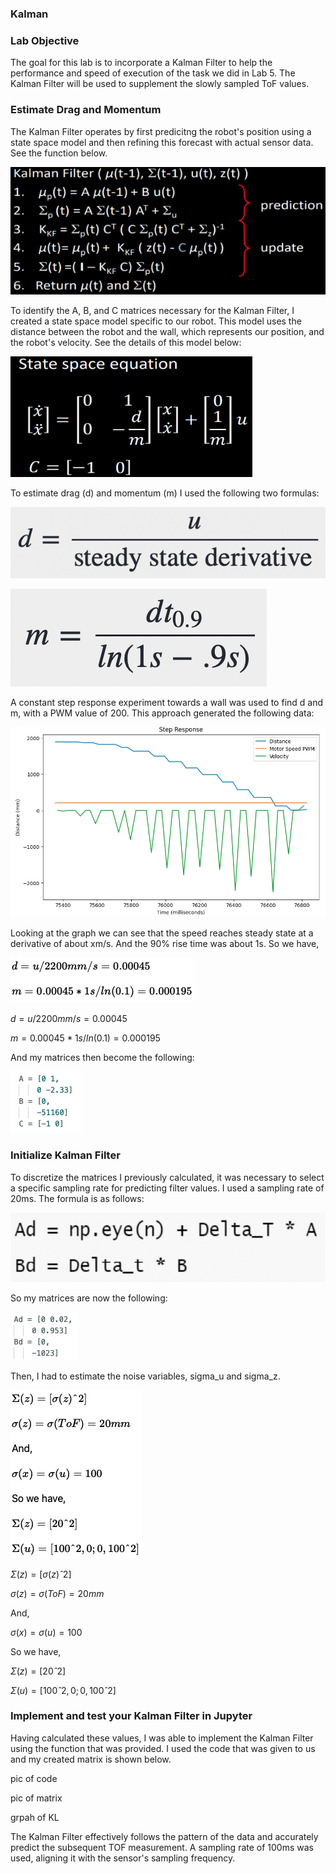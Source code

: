 ### Kalman

### Lab Objective

The goal for this lab is to incorporate a Kalman Filter to help the performance and speed of execution of the task we did in Lab 5. The Kalman Filter will be used to supplement the slowly sampled ToF values.

### Estimate Drag and Momentum

The Kalman Filter operates by first predicitng the robot's position using a state space model and then refining this forecast with actual sensor data. See the function below.

![advert](https://github.com/segergabriel/FastRobots/blob/main/images/7KF1.png?raw=true)

To identify the A, B, and C matrices necessary for the Kalman Filter, I created a state space model specific to our robot. This model uses the distance between the robot and the wall, which represents our position, and the robot's velocity. See the details of this model below:

![advert](https://github.com/segergabriel/FastRobots/blob/main/images/7KF2.png?raw=true)

To estimate drag (d) and momentum (m) I used the following two formulas:

![advert](https://github.com/segergabriel/FastRobots/blob/main/images/7d.png?raw=true)

![advert](https://github.com/segergabriel/FastRobots/blob/main/images/7m.png?raw=true)

A constant step response experiment towards a wall was used to find d and m, with a PWM value of 200. This approach generated the following data:

![advert](https://github.com/segergabriel/FastRobots/blob/main/images/7fig1.png?raw=true)

Looking at the graph we can see that the speed reaches steady state at a derivative of about xm/s. And the 90% rise time was about 1s. So we have,

![advert](https://github.com/segergabriel/FastRobots/blob/main/images/7math.png?raw=true)

$d = u/2200mm/s = 0.00045$

$m = 0.00045 * 1s /ln(0.1) = 0.000195$

And my matrices then become the following:

![advert](https://github.com/segergabriel/FastRobots/blob/main/images/7abc.png?raw=true)


### Initialize Kalman Filter

To discretize the matrices I previously calculated, it was necessary to select a specific sampling rate for predicting filter values. I used a sampling rate of 20ms. The formula is as follows:

![advert](https://github.com/segergabriel/FastRobots/blob/main/images/7initKF.png?raw=true)

So my matrices are now the following:

![advert](https://github.com/segergabriel/FastRobots/blob/main/images/7ad.png?raw=true)

Then, I had to estimate the noise variables, sigma_u and sigma_z.

![advert](https://github.com/segergabriel/FastRobots/blob/main/images/7math2.png?raw=true)

$\Sigma (z) = [\sigma (z)ˆ2]$

$\sigma (z) = \sigma (ToF) = 20mm$

And, 

$\sigma (x) = \sigma (u) = 100$

So we have, 

$\Sigma (z) = [20ˆ2]$

$\Sigma (u) = [100ˆ2, 0; 
              0, 100ˆ2]$


### Implement and test your Kalman Filter in Jupyter

Having calculated these values, I was able to implement the Kalman Filter using the function that was provided. I used the code that was given to us and my created matrix is shown below. 

pic of code

pic of matrix

grpah of KL

The Kalman Filter effectively follows the pattern of the data and accurately predict the subsequent TOF measurement. A sampling rate of 100ms was used, aligning it with the sensor's sampling frequency.
